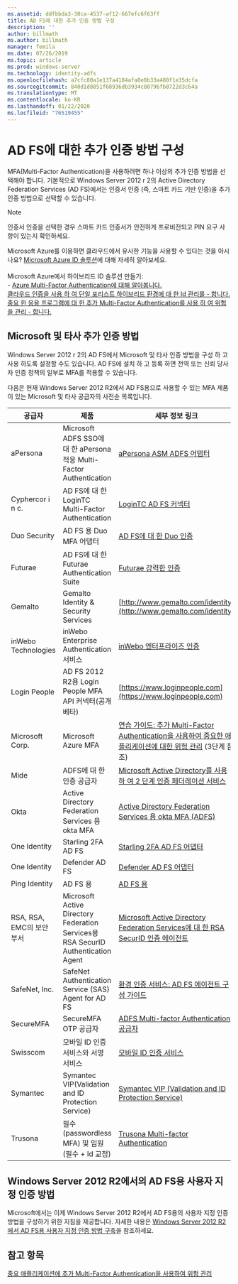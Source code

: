 ```yaml
---
ms.assetid: ddfbbda3-30ca-4537-af12-667efc6f63ff
title: AD FS에 대한 추가 인증 방법 구성
description: ''
author: billmath
ms.author: billmath
manager: femila
ms.date: 07/26/2019
ms.topic: article
ms.prod: windows-server
ms.technology: identity-adfs
ms.openlocfilehash: a7cfc80a1e137a4184afa0e8b33a488f1e35dcfa
ms.sourcegitcommit: 840d1d8851f68936db3934c80796fb8722d3c64a
ms.translationtype: MT
ms.contentlocale: ko-KR
ms.lasthandoff: 01/22/2020
ms.locfileid: "76519455"
---
```

# <a name="configure-additional-authentication-methods-for-ad-fs"></a>AD FS에 대한 추가 인증 방법 구성

MFA(Multi-Factor Authentication)을 사용하려면 하나 이상의 추가 인증 방법을 선택해야 합니다. 기본적으로 Windows Server 2012 r 2의 Active Directory Federation Services (AD FS)에서는 인증서 인증 (즉, 스마트 카드 기반 인증)을 추가 인증 방법으로 선택할 수 있습니다.

> [!NOTE]
> 인증서 인증을 선택한 경우 스마트 카드 인증서가 안전하게 프로비전되고 PIN 요구 사항이 있는지 확인하세요.

Microsoft Azure를 이용하면 클라우드에서 유사한 기능을 사용할 수 있다는 것을 아시나요? [Microsoft Azure ID 솔루션](https://aka.ms/m2w274)에 대해 자세히 알아보세요.<br /><br />Microsoft Azure에서 하이브리드 ID 솔루션 만들기:<br /> - [Azure Multi-Factor Authentication에 대해 알아봅니다.](https://aka.ms/ey6o9r)<br /> [클라우드 인증을 사용 하 여 단일 포리스트 하이브리드 환경에 대 한 Id 관리를 - 합니다.](https://aka.ms/g1jat8)<br /> [중요 한 응용 프로그램에 대 한 추가 Multi-Factor Authentication를 사용 하 여 위험을 관리 - 합니다.](https://aka.ms/kt1bbm)

## <a name="microsoft-and-third-party-additional-authentication-methods"></a>Microsoft 및 타사 추가 인증 방법
Windows Server 2012 r 2의 AD FS에서 Microsoft 및 타사 인증 방법을 구성 하 고 사용 하도록 설정할 수도 있습니다. AD FS에 설치 하 고 등록 하면 전역 또는 신뢰 당사자 인증 정책의 일부로 MFA를 적용할 수 있습니다.

다음은 현재 Windows Server 2012 R2에서 AD FS용으로 사용할 수 있는 MFA 제품이 있는 Microsoft 및 타사 공급자의 사전순 목록입니다.

|공급자|제품|세부 정보 링크|
|-|-|-| 
|aPersona|Microsoft ADFS SSO에 대 한 aPersona 적응 Multi-Factor Authentication|[aPersona ASM ADFS 어댑터](https://www.apersona.com/adfs)|
|Cyphercor i n c.|AD FS에 대 한 LoginTC Multi-Factor Authentication|[LoginTC AD FS 커넥터](https://www.logintc.com/docs/connectors/adfs.html)|
|Duo Security|AD FS 용 Duo MFA 어댑터|[AD FS에 대 한 Duo 인증](https://duo.com/docs/adfs)|
|Futurae|AD FS에 대 한 Futurae Authentication Suite|[Futurae 강력한 인증](https://futurae.com)|
|Gemalto|Gemalto Identity & Security Services|[http://www.gemalto.com/identity](http://www.gemalto.com/identity)|
|inWebo Technologies|inWebo Enterprise Authentication 서비스|[inWebo 엔터프라이즈 인증](http://www.inwebo.com)|
|Login People|AD FS 2012 R2용 Login People MFA API 커넥터(공개 베타)|[https://www.loginpeople.com](https://www.loginpeople.com)|
|Microsoft Corp.|Microsoft Azure MFA|[연습 가이드: 추가 Multi-Factor Authentication을 사용하여 중요한 애플리케이션에 대한 위험 관리](https://technet.microsoft.com/library/dn280946.aspx) (3단계 참조)|
Mide | ADFS에 대 한 인증 공급자 | [Microsoft Active Directory를 사용 하 여 2 단계 인증 페더레이션 서비스](https://www.mideye.com/support/administrators/documentation/integration/microsoft-adfs/)|
|Okta | Active Directory Federation Services 용 okta MFA | [Active Directory Federation Services 용 okta MFA (ADFS)](https://help.okta.com/en/prod/Content/Topics/integrations/adfs-okta-int.htm)|
|One Identity| Starling 2FA AD FS|[Starling 2FA AD FS 어댑터](https://www.oneidentity.com/products/starling-two-factor-authentication/)|
|One Identity| Defender AD FS|[Defender AD FS 어댑터](https://www.oneidentity.com/products/defender/)|
|Ping Identity|AD FS 용|[AD FS 용](https://documentation.pingidentity.com/pingid/pingidAdminGuide/index.shtml#pid_c_PingIDforADFSSSO.html)|
|RSA, RSA, EMC의 보안 부서|Microsoft Active Directory Federation Services용 RSA SecurID Authentication Agent|[Microsoft Active Directory Federation Services에 대 한 RSA SecurID 인증 에이전트](http://www.emc.com/security/rsa-securid/rsa-authentication-agents/microsoft-ad-fs.htm)|
|SafeNet, Inc.|SafeNet Authentication Service (SAS) Agent for AD FS|[환경 인증 서비스: AD FS 에이전트 구성 가이드](http://www.safenet-inc.com/resources/integration-guide/data-protection/Safenet_Authentication_Service/SafeNet_Authentication_Service__AD_FS_Agent_Configuration_Guide/?langtype=1033)|
|SecureMFA|SecureMFA OTP 공급자| [ADFS Multi-factor Authentication 공급자](https://www.securemfa.com/)|
|Swisscom|모바일 ID 인증 서비스와 서명 서비스|[모바일 ID 인증 서비스](http://swisscom.ch/mid)|
|Symantec|Symantec VIP(Validation and ID Protection Service)|[Symantec VIP (Validation and ID Protection Service)](http://www.symantec.com/vip-authentication-service)|
|Trusona|필수 (passwordless MFA) 및 임원 (필수 + Id 교정)| [Trusona Multi-factor Authentication](https://www.trusona.com/solution-overview/)|


## <a name="custom-authentication-method-for-ad-fs-in-windows-server-2012-r2"></a>Windows Server 2012 R2에서의 AD FS용 사용자 지정 인증 방법
Microsoft에서는 이제 Windows Server 2012 R2에서 AD FS용의 사용자 지정 인증 방법을 구성하기 위한 지침을 제공합니다. 자세한 내용은 [Windows Server 2012 R2에서 AD FS용 사용자 지정 인증 방법 구축](https://go.microsoft.com/fwlink/?LinkID=511980)을 참조하세요.

## <a name="see-also"></a>참고 항목
[중요 애플리케이션에 추가 Multi-Factor Authentication을 사용하여 위험 관리](Manage-Risk-with-Additional-Multi-Factor-Authentication-for-Sensitive-Applications.md)


